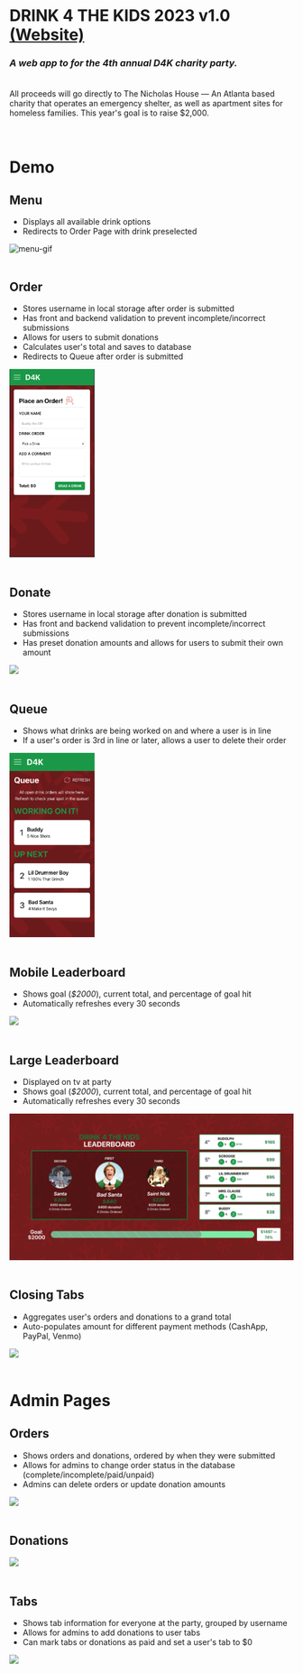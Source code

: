 # DRINK 4 THE KIDS 2023 v1.0 [(Website)](https://d4k2k23.web.app/)

### *A web app to for the 4th annual D4K charity party.*<br><br>

All proceeds will go directly to The Nicholas House — An Atlanta based charity that operates an emergency shelter, as well as apartment sites for homeless families.
This year's goal is to raise $2,000.<br>

<br>

# Demo 

## Menu
- Displays all available drink options
- Redirects to Order Page with drink preselected


<img src="readme-stuff/menu.gif" width = "30%" alt = "menu-gif"/>
<br><br>


## Order
- Stores username in local storage after order is submitted
- Has front and backend validation to prevent incomplete/incorrect submissions
- Allows for users to submit donations 
- Calculates user's total and saves to database
- Redirects to Queue after order is submitted


<img src="readme-stuff/order.png" width = "30%" />
<br><br>

## Donate
- Stores username in local storage after donation is submitted
- Has front and backend validation to prevent incomplete/incorrect submissions
- Has preset donation amounts and allows for users to submit their own amount

<img src="readme-stuff/donate.gif" width = "30%" />
<br><br>

## Queue
- Shows what drinks are being worked on and where a user is in line
- If a user's order is 3rd in line or later, allows a user to delete their order

<img src="readme-stuff/queue.png" width = "30%" />
<br><br>

## Mobile Leaderboard
- Shows goal (*$2000*), current total, and percentage of goal hit
- Automatically refreshes every 30 seconds

<img src="readme-stuff/mobile-leaderboard.gif" width = "30%" />
<br><br>

## Large Leaderboard
- Displayed on tv at party
- Shows goal (*$2000*), current total, and percentage of goal hit
- Automatically refreshes every 30 seconds

<img src="readme-stuff/large-leaderboard.png" />
<br><br>

## Closing Tabs
- Aggregates user's orders and donations to a grand total
- Auto-populates amount for different payment methods (CashApp, PayPal, Venmo)

<img src="readme-stuff/closing-tab.gif" width = "30%" />
<br><br>

# Admin Pages

## Orders
- Shows orders and donations, ordered by when they were submitted
- Allows for admins to change order status in the database (complete/incomplete/paid/unpaid)
- Admins can delete orders or update donation amounts

<img src="readme-stuff/admin-orders.gif" />
<br><br>

## Donations

<img src="readme-stuff/admin-donations.gif" />
<br><br>


## Tabs
- Shows tab information for everyone at the party, grouped by username
- Allows for admins to add donations to user tabs
- Can mark tabs or donations as paid and set a user's tab to $0

<img src="readme-stuff/tabs.gif"/>